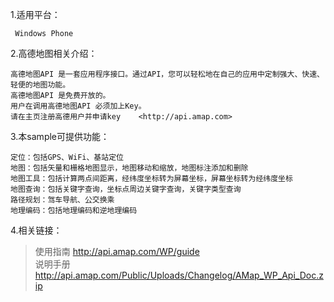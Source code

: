 1.适用平台：

     Windows Phone
     
2.高德地图相关介绍：

    高德地图API 是一套应用程序接口。通过API，您可以轻松地在自己的应用中定制强大、快速、轻便的地图功能。
    高德地图API 是免费开放的。
    用户在调用高德地图API 必须加上Key。
    请在主页注册高德用户并申请key    <http://api.amap.com>
      
3.本sample可提供功能：

    定位：包括GPS、WiFi、基站定位
    地图：包括矢量和栅格地图显示，地图移动和缩放，地图标注添加和删除
    地图工具：包括计算两点间距离，经纬度坐标转为屏幕坐标，屏幕坐标转为经纬度坐标
    地图查询：包括关键字查询，坐标点周边关键字查询，关键字类型查询
    路径规划：驾车导航、公交换乘
    地理编码：包括地理编码和逆地理编码
    
4.相关链接：

  > 使用指南 <http://api.amap.com/WP/guide>    
  > 说明手册 <http://api.amap.com/Public/Uploads/Changelog/AMap_WP_Api_Doc.zip>   


